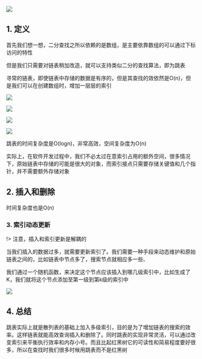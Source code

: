 ![](https://static001.geekbang.org/resource/image/fe/2a/fe4006ffa877925d4ca389b4531f8a2a.jpg)

## 1. 定义

首先我们想一想，二分查找之所以依赖的是数组，是主要依靠数组的可以通过下标访问的特性

但是我们只需要对链表稍加改造，就可以支持类似二分的查找算法，即为跳表

寻常的链表，即使链表中存储的数据是有序的，但是其查找的效依然是O(n)，但是我们可以在创建数组时，增加一层层的索引

![](https://static001.geekbang.org/resource/image/e1/6d/e18303fcedc068e5a168de04df956f6d.jpg)

![](https://static001.geekbang.org/resource/image/14/8e/14753c824a5ee4a976ea799727adc78e.jpg)

![](https://static001.geekbang.org/resource/image/49/65/492206afe5e2fef9f683c7cff83afa65.jpg)

![](https://static001.geekbang.org/resource/image/46/a9/46d283cd82c987153b3fe0c76dfba8a9.jpg)

跳表的时间复杂度是O(logn)，非常高效，空间复杂度为O(n)

实际上，在软件开发过程中，我们不必太过在意索引占用的额外空间，很多情况下，原始链表中存储的可能是很大的对象，而索引接点只需要存储关键值和几个指针，并不需要额外存储对象

## 2. 插入和删除

时间复杂度也是O(n)

### 3. 索引动态更新

!> 注意，插入和索引更新是解耦的

当我们插入的数据过多，就需要更新索引了。我们需要一种手段来动态维护和原始链表之间的，比如链表中节点多了，搜索节点就相应多一些、

我们通过一个随机函数，来决定这个节点应该插入到哪几级索引中，比如生成了K，我们就将这个节点添加至第一级到第k级的索引中

![](https://static001.geekbang.org/resource/image/a8/a7/a861445d0b53fc842f38919365b004a7.jpg)

## 4. 总结

跳表实际上就是散列表的基础上加入多级索引，目的是为了增加链表的搜索的效率。这样链表就能高效查询插入和删除了。同时跳表的实现非常灵活，可以通过改变索引来平衡执行效率和内存小号。而且比起红黑树它的可读性和简易程度要好很多，所以在查找时我们很多时候用跳表而不是红黑树